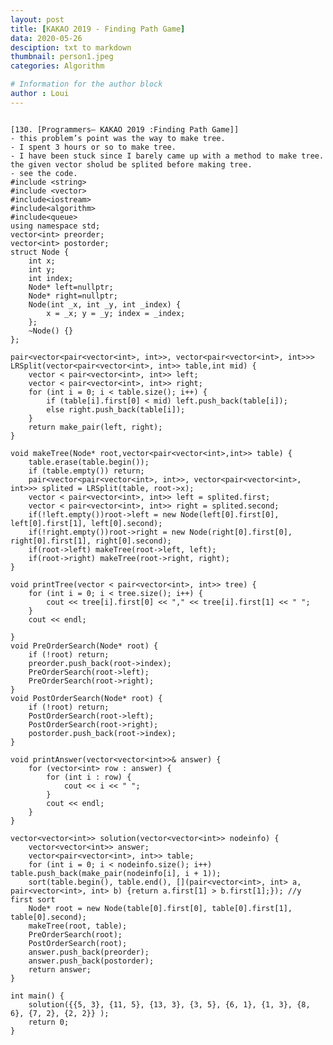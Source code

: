 ```yaml
---
layout: post
title: [KAKAO 2019 - Finding Path Game]
data: 2020-05-26
desciption: txt to markdown
thumbnail: person1.jpeg
categories: Algorithm

# Information for the author block
author : Loui
---
```


	﻿
	[130. [Programmers– KAKAO 2019 :Finding Path Game]]
	- this problem’s point was the way to make tree.
	- I spent 3 hours or so to make tree.
	- I have been stuck since I barely came up with a method to make tree. the given vector sholud be splited before making tree.
	- see the code.
	#include <string>
	#include <vector>
	#include<iostream>
	#include<algorithm>
	#include<queue>
	using namespace std;
	vector<int> preorder;
	vector<int> postorder;
	struct Node {
		int x;
		int y;
		int index;
		Node* left=nullptr;
		Node* right=nullptr;
		Node(int _x, int _y, int _index) {
			x = _x; y = _y; index = _index;
		};
		~Node() {}
	};
	
	pair<vector<pair<vector<int>, int>>, vector<pair<vector<int>, int>>> LRSplit(vector<pair<vector<int>, int>> table,int mid) {
		vector < pair<vector<int>, int>> left;
		vector < pair<vector<int>, int>> right;
		for (int i = 0; i < table.size(); i++) {
			if (table[i].first[0] < mid) left.push_back(table[i]);
			else right.push_back(table[i]);
		}
		return make_pair(left, right);
	}
	
	void makeTree(Node* root,vector<pair<vector<int>,int>> table) {
		table.erase(table.begin());
		if (table.empty()) return;
		pair<vector<pair<vector<int>, int>>, vector<pair<vector<int>, int>>> splited = LRSplit(table, root->x);
		vector < pair<vector<int>, int>> left = splited.first;
		vector < pair<vector<int>, int>> right = splited.second;
		if(!left.empty())root->left = new Node(left[0].first[0], left[0].first[1], left[0].second);
		if(!right.empty())root->right = new Node(right[0].first[0], right[0].first[1], right[0].second);
		if(root->left) makeTree(root->left, left);
		if(root->right) makeTree(root->right, right);
	}
	
	void printTree(vector < pair<vector<int>, int>> tree) {
		for (int i = 0; i < tree.size(); i++) {
			cout << tree[i].first[0] << "," << tree[i].first[1] << " ";
		}
		cout << endl;
	
	}
	void PreOrderSearch(Node* root) {
		if (!root) return;
		preorder.push_back(root->index);
		PreOrderSearch(root->left);
		PreOrderSearch(root->right);
	}
	void PostOrderSearch(Node* root) {
		if (!root) return;
		PostOrderSearch(root->left);
		PostOrderSearch(root->right);
		postorder.push_back(root->index);
	}
	
	void printAnswer(vector<vector<int>>& answer) {
		for (vector<int> row : answer) {
			for (int i : row) {
				cout << i << " ";
			}
			cout << endl;
		}
	}
	
	vector<vector<int>> solution(vector<vector<int>> nodeinfo) {
		vector<vector<int>> answer;
		vector<pair<vector<int>, int>> table;
		for (int i = 0; i < nodeinfo.size(); i++) table.push_back(make_pair(nodeinfo[i], i + 1));
		sort(table.begin(), table.end(), [](pair<vector<int>, int> a, pair<vector<int>, int> b) {return a.first[1] > b.first[1];}); //y first sort
		Node* root = new Node(table[0].first[0], table[0].first[1], table[0].second);
		makeTree(root, table);
		PreOrderSearch(root);
		PostOrderSearch(root);
		answer.push_back(preorder);
		answer.push_back(postorder);
		return answer;
	}
	
	int main() {
		solution({{5, 3}, {11, 5}, {13, 3}, {3, 5}, {6, 1}, {1, 3}, {8, 6}, {7, 2}, {2, 2}} );
		return 0;
	}
	
